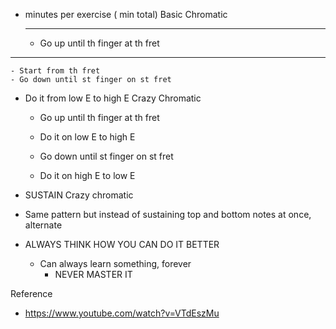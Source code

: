 -  minutes per exercise ( min total)
 Basic Chromatic
    -      -     -    
	- Go up until th finger at th fret
 -  -  - 
	- Start from th fret 
	- Go down until st finger on st fret
- Do it from low E to high E 
 Crazy Chromatic
   
   
	- Go up until th finger at th fret
	- Do it on low E to high E 
   
   
	- Go down until st finger on st fret
	- Do it on high E to low E
- SUSTAIN
 Crazy chromatic 
- Same pattern but instead of sustaining top and bottom notes at once, alternate
- ALWAYS THINK HOW YOU CAN DO IT BETTER
	- Can always learn something, forever
		- NEVER MASTER IT

 Reference
- https://www.youtube.com/watch?v=VTdEszMu